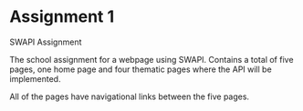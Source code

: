 # Assignment 1
SWAPI Assignment 

The school assignment for a webpage using SWAPI.
Contains a total of five pages, one home page 
and four thematic pages where the API will be implemented.

All of the pages have navigational links between the five pages.
